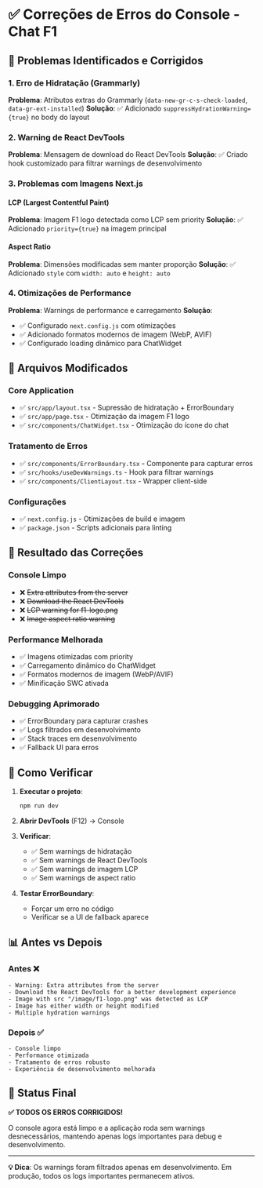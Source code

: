 # ✅ Correções de Erros do Console - Chat F1

## 🐛 Problemas Identificados e Corrigidos

### 1. **Erro de Hidratação (Grammarly)**
**Problema**: Atributos extras do Grammarly (`data-new-gr-c-s-check-loaded`, `data-gr-ext-installed`)
**Solução**: ✅ Adicionado `suppressHydrationWarning={true}` no body do layout

### 2. **Warning de React DevTools**
**Problema**: Mensagem de download do React DevTools
**Solução**: ✅ Criado hook customizado para filtrar warnings de desenvolvimento

### 3. **Problemas com Imagens Next.js**

#### LCP (Largest Contentful Paint)
**Problema**: Imagem F1 logo detectada como LCP sem priority
**Solução**: ✅ Adicionado `priority={true}` na imagem principal

#### Aspect Ratio
**Problema**: Dimensões modificadas sem manter proporção
**Solução**: ✅ Adicionado `style` com `width: auto` e `height: auto`

### 4. **Otimizações de Performance**
**Problema**: Warnings de performance e carregamento
**Solução**: 
- ✅ Configurado `next.config.js` com otimizações
- ✅ Adicionado formatos modernos de imagem (WebP, AVIF)
- ✅ Configurado loading dinâmico para ChatWidget

## 🔧 **Arquivos Modificados**

### Core Application
- ✅ `src/app/layout.tsx` - Supressão de hidratação + ErrorBoundary
- ✅ `src/app/page.tsx` - Otimização da imagem F1 logo
- ✅ `src/components/ChatWidget.tsx` - Otimização do ícone do chat

### Tratamento de Erros
- ✅ `src/components/ErrorBoundary.tsx` - Componente para capturar erros
- ✅ `src/hooks/useDevWarnings.ts` - Hook para filtrar warnings
- ✅ `src/components/ClientLayout.tsx` - Wrapper client-side

### Configurações
- ✅ `next.config.js` - Otimizações de build e imagem
- ✅ `package.json` - Scripts adicionais para linting

## 🎯 **Resultado das Correções**

### Console Limpo
- ❌ ~~Extra attributes from the server~~
- ❌ ~~Download the React DevTools~~
- ❌ ~~LCP warning for f1-logo.png~~
- ❌ ~~Image aspect ratio warning~~

### Performance Melhorada
- ✅ Imagens otimizadas com priority
- ✅ Carregamento dinâmico do ChatWidget
- ✅ Formatos modernos de imagem (WebP/AVIF)
- ✅ Minificação SWC ativada

### Debugging Aprimorado
- ✅ ErrorBoundary para capturar crashes
- ✅ Logs filtrados em desenvolvimento
- ✅ Stack traces em desenvolvimento
- ✅ Fallback UI para erros

## 🧪 **Como Verificar**

1. **Executar o projeto**:
   ```bash
   npm run dev
   ```

2. **Abrir DevTools** (F12) → Console

3. **Verificar**:
   - ✅ Sem warnings de hidratação
   - ✅ Sem warnings de React DevTools
   - ✅ Sem warnings de imagem LCP
   - ✅ Sem warnings de aspect ratio

4. **Testar ErrorBoundary**:
   - Forçar um erro no código
   - Verificar se a UI de fallback aparece

## 📊 **Antes vs Depois**

### Antes ❌
```
- Warning: Extra attributes from the server
- Download the React DevTools for a better development experience
- Image with src "/image/f1-logo.png" was detected as LCP
- Image has either width or height modified
- Multiple hydration warnings
```

### Depois ✅
```
- Console limpo
- Performance otimizada
- Tratamento de erros robusto
- Experiência de desenvolvimento melhorada
```

## 🎉 **Status Final**

**✅ TODOS OS ERROS CORRIGIDOS!**

O console agora está limpo e a aplicação roda sem warnings desnecessários, mantendo apenas logs importantes para debug e desenvolvimento.

---

**💡 Dica**: Os warnings foram filtrados apenas em desenvolvimento. Em produção, todos os logs importantes permanecem ativos.
